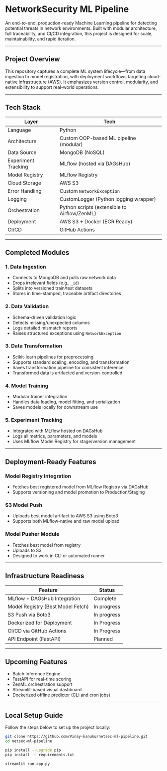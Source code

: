 # NetworkSecurity ML Pipeline

An end-to-end, production-ready Machine Learning pipeline for detecting potential threats in network environments. Built with modular architecture, full traceability, and CI/CD integration, this project is designed for scale, maintainability, and rapid iteration.

---

## Project Overview

This repository captures a complete ML system lifecycle—from data ingestion to model registration, with deployment workflows targeting cloud-native infrastructure (AWS). It emphasizes version control, modularity, and extensibility to support real-world operations.

---

## Tech Stack

| Layer | Tech |
|------|------|
| Language | Python |
| Architecture | Custom OOP-based ML pipeline (modular) |
| Data Source | MongoDB (NoSQL) |
| Experiment Tracking | MLflow (hosted via DAGsHub) |
| Model Registry | MLflow Registry |
| Cloud Storage | AWS S3 |
| Error Handling | Custom `NetworkException` |
| Logging | CustomLogger (Python logging wrapper) |
| Orchestration | Python scripts (extensible to Airflow/ZenML) |
| Deployment | AWS S3 + Docker (ECR Ready) |
| CI/CD | GitHub Actions |

---

## Completed Modules

### 1. Data Ingestion
- Connects to MongoDB and pulls raw network data
- Drops irrelevant fields (e.g., `_id`)
- Splits into versioned train/test datasets
- Stores in time-stamped, traceable artifact directories

### 2. Data Validation
- Schema-driven validation logic
- Detects missing/unexpected columns
- Logs detailed mismatch reports
- Raises structured exceptions using `NetworkException`

### 3. Data Transformation
- Scikit-learn pipelines for preprocessing
- Supports standard scaling, encoding, and transformation
- Saves transformation pipeline for consistent inference
- Transformed data is artifacted and version-controlled

### 4. Model Training
- Modular trainer integration
- Handles data loading, model fitting, and serialization
- Saves models locally for downstream use

### 5. Experiment Tracking
- Integrated with MLflow hosted on DAGsHub
- Logs all metrics, parameters, and models
- Uses MLflow Model Registry for stage/version management

---

## Deployment-Ready Features

### Model Registry Integration
- Fetches best registered model from MLflow Registry via DAGsHub
- Supports versioning and model promotion to Production/Staging

### S3 Model Push
- Uploads best model artifact to AWS S3 using Boto3
- Supports both MLflow-native and raw model upload

### Model Pusher Module
- Fetches best model from registry
- Uploads to S3
- Designed to work in CLI or automated runner

---

## Infrastructure Readiness

| Feature | Status |
|--------|--------|
| MLflow + DAGsHub Integration | Complete |
| Model Registry (Best Model Fetch) | In progress|
| S3 Push via Boto3 | In progress |
| Dockerized for Deployment | In Progress |
| CI/CD via GitHub Actions | In Progress |
| API Endpoint (FastAPI) | Planned |

---

## Upcoming Features

- Batch Inference Engine
- FastAPI for real-time scoring
- ZenML orchestration support
- Streamlit-based visual dashboard
- Dockerized offline predictor (CLI and cron jobs)

---

## Local Setup Guide

Follow the steps below to set up the project locally:



```bash
git clone https://github.com/Vinay-kanuku/netsec-ml-pipeline.git
cd netsec-ml-pipeline

pip install --upgrade pip
pip install -r requirements.txt

streamlit run app.py
```